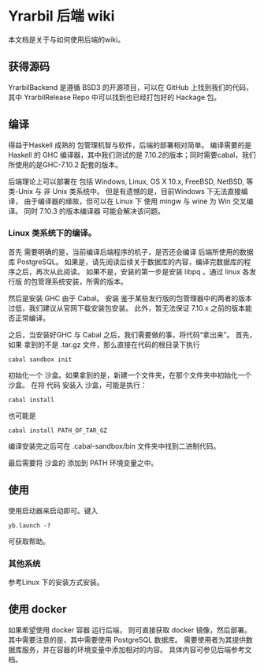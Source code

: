 # Yrarbil 后端 wiki

本文档是关于与如何使用后端的wiki。

## 获得源码

YrarbilBackend 是遵循 BSD3 的开源项目，可以在 GitHub 上找到我们的代码，
其中 YrarbilRelease Repo 中可以找到也已经打包好的 Hackage 包。

## 编译

得益于Haskell 成熟的 包管理机智与软件，后端的部署相对简单。
编译需要的是 Haskell 的 GHC 编译器，其中我们测试的是 7.10.2的版本；同时需要cabal，我们所使用的是GHC-7.10.2 配套的版本。

后端理论上可以部署在 包括 Windows, Linux, OS X 10.x, FreeBSD, NetBSD, 等 类-Unix 与 非 Unix 类系统中。
但是有遗憾的是，目前Windows 下无法直接编译， 由于编译器的缘故，但可以在 Linux 下 使用 mingw 与 wine 为 Win 交叉编译。
同时 7.10.3 的版本编译器 可能会解决该问题。

### Linux 类系统下的编译。

首先 需要明确的是，当前编译后端程序的机子，是否还会编译 后端所使用的数据库 PostgreSQL。
如果是，请先阅读后续关于数据库的内容，编译完数据库的程序之后，再次从此阅读。
如果不是，安装的第一步是安装 libpq 。通过 linux 各发行版 的包管理系统安装，所需的版本。

然后是安装 GHC 由于 Cabal。
安装 鉴于某些发行版的包管理器中的两者的版本过低，我们建议从官网下载安装包安装。
此外，暂无法保证 7.10.x 之前的版本能否正常编译。

之后，当安装好GHC 与 Cabal 之后，我们需要做的事，将代码“拿出来”。
首先，如果 拿到的不是 .tar.gz 文件，那么直接在代码的根目录下执行
```
cabal sandbox init
```
初始化一个 沙盒。如果拿到的是，新建一个文件夹，在那个文件夹中初始化一个沙盒。
在将 代码 安装入 沙盒，可能是执行：
```
cabal install
```
也可能是
```
cabal install PATH_OF_TAR_GZ
```
编译安装完之后可在 .cabal-sandbox/bin 文件夹中找到二进制代码。

最后需要将 沙盒的 添加到 PATH 环境变量之中。

## 使用
使用启动器来启动即可。键入
```
yb.launch -?
```
可获取帮助。

### 其他系统

参考Linux 下的安装方式安装。

## 使用 docker

如果希望使用 docker 容器 运行后端，
则可直接获取 docker 镜像，然后部署。
其中需要注意的是，其中需要使用 PostgreSQL 数据库。
需要使用者为其提供数据库服务，并在容器的环境变量中添加相对的内容。
具体内容可参见后端参考文档。
